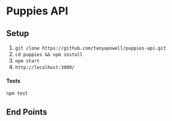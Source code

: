# Puppies API

## Setup
1. `git clone https://github.com/tanyapowell/puppies-api.git`
2. `cd puppies && npm install`
3. `npm start`
4. `http://localhost:3000/`

#### Tests
`npm test`

## End Points
